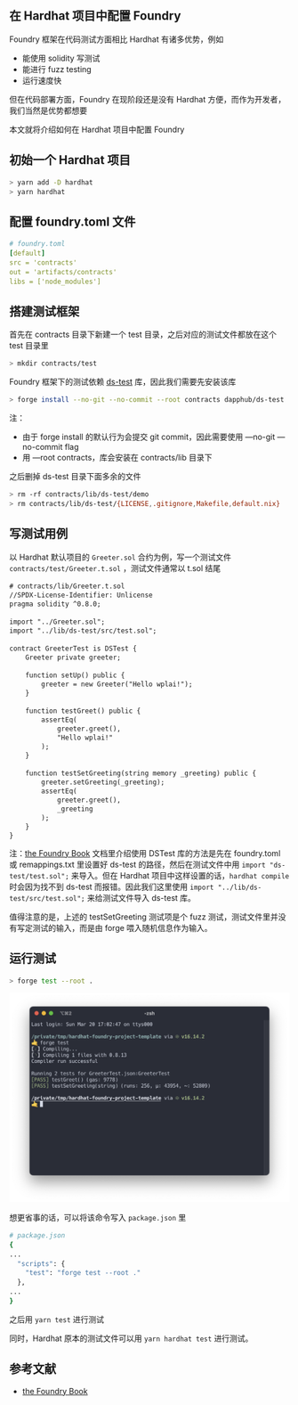 ## 在 Hardhat 项目中配置 Foundry

Foundry 框架在代码测试方面相比 Hardhat 有诸多优势，例如

- 能使用 solidity 写测试
- 能进行 fuzz testing
- 运行速度快

但在代码部署方面，Foundry 在现阶段还是没有 Hardhat 方便，而作为开发者，我们当然是优势都想要

本文就将介绍如何在 Hardhat 项目中配置 Foundry

## 初始一个 Hardhat 项目

```bash
> yarn add -D hardhat
> yarn hardhat
```

## 配置 foundry.toml 文件

```yaml
# foundry.toml
[default]
src = 'contracts'
out = 'artifacts/contracts'
libs = ['node_modules']
```

## 搭建测试框架

首先在 contracts 目录下新建一个 test 目录，之后对应的测试文件都放在这个 test 目录里

```bash
> mkdir contracts/test
```

Foundry 框架下的测试依赖 [ds-test](https://github.com/dapphub/ds-test) 库，因此我们需要先安装该库

```bash
> forge install --no-git --no-commit --root contracts dapphub/ds-test
```

注：

- 由于 forge install 的默认行为会提交 git commit，因此需要使用 —no-git —no-commit flag
- 用 —root contracts，库会安装在 contracts/lib 目录下

之后删掉 ds-test 目录下面多余的文件

```bash
> rm -rf contracts/lib/ds-test/demo
> rm contracts/lib/ds-test/{LICENSE,.gitignore,Makefile,default.nix}
```

## 写测试用例

以 Hardhat 默认项目的 `Greeter.sol` 合约为例，写一个测试文件 `contracts/test/Greeter.t.sol` ，测试文件通常以 t.sol 结尾

```solidity
# contracts/lib/Greeter.t.sol
//SPDX-License-Identifier: Unlicense
pragma solidity ^0.8.0;

import "../Greeter.sol";
import "../lib/ds-test/src/test.sol";

contract GreeterTest is DSTest {
    Greeter private greeter;

    function setUp() public {
        greeter = new Greeter("Hello wplai!");
    }

    function testGreet() public {
        assertEq(
            greeter.greet(),
            "Hello wplai!"
        );
    }

    function testSetGreeting(string memory _greeting) public {
        greeter.setGreeting(_greeting);
        assertEq(
            greeter.greet(),
            _greeting
        );
    }
}
```

注：[the Foundry Book](https://onbjerg.github.io/foundry-book/) 文档里介绍使用 DSTest 库的方法是先在 foundry.toml 或 remappings.txt 里设置好 ds-test 的路径，然后在测试文件中用 `import "ds-test/test.sol";` 来导入。但在 Hardhat 项目中这样设置的话，`hardhat compile` 时会因为找不到 ds-test 而报错。因此我们这里使用 `import "../lib/ds-test/src/test.sol";` 来给测试文件导入 ds-test 库。

值得注意的是，上述的 testSetGreeting 测试项是个 fuzz 测试，测试文件里并没有写定测试的输入，而是由 forge 喂入随机信息作为输入。

## 运行测试

```bash
> forge test --root .
```

![forge test](img/forge_test.png)

想更省事的话，可以将该命令写入 `package.json` 里

```bash
# package.json
{
...
  "scripts": {
    "test": "forge test --root ."
  },
...
}
```

之后用 `yarn test` 进行测试

同时，Hardhat 原本的测试文件可以用 `yarn hardhat test` 进行测试。

## 参考文献

+ [the Foundry Book](https://onbjerg.github.io/foundry-book/) 